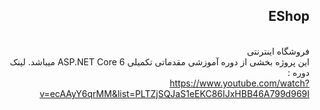 <div dir="rtl">

## EShop
<br>
فروشگاه اینترنتی
<br>
این پروژه بخشی از دوره آموزشی مقدماتی تکمیلی ASP.NET Core 6 میباشد.
لینک دوره :
<br>
<a target="_blank" href="https://www.youtube.com/watch?v=ecAAyY6qrMM&list=PLTZjSQJaS1eEKC86IJxHBB46A799d969I">https://www.youtube.com/watch?v=ecAAyY6qrMM&list=PLTZjSQJaS1eEKC86IJxHBB46A799d969I</a>
</div>
